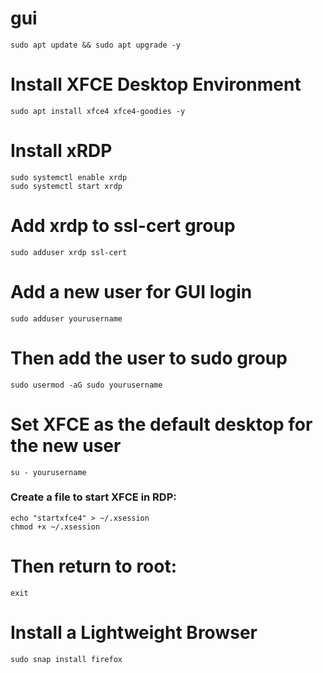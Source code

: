 # gui
```
sudo apt update && sudo apt upgrade -y
```
# Install XFCE Desktop Environment
```
sudo apt install xfce4 xfce4-goodies -y
```
# Install xRDP
```
sudo systemctl enable xrdp
sudo systemctl start xrdp
```
# Add xrdp to ssl-cert group
```
sudo adduser xrdp ssl-cert
```

#  Add a new user for GUI login
```
sudo adduser yourusername
```
# Then add the user to sudo group
```
sudo usermod -aG sudo yourusername
```
# Set XFCE as the default desktop for the new user

```
su - yourusername
```

### Create a file to start XFCE in RDP:

```
echo "startxfce4" > ~/.xsession
chmod +x ~/.xsession
````
# Then return to root:
```
exit
```

# Install a Lightweight Browser
```
sudo snap install firefox
```



